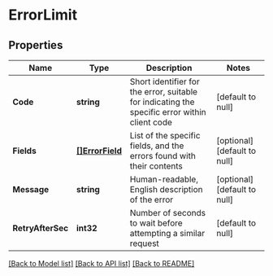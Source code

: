 # ErrorLimit

## Properties
Name | Type | Description | Notes
------------ | ------------- | ------------- | -------------
**Code** | **string** | Short identifier for the error, suitable for indicating the specific error within client code | [default to null]
**Fields** | [**[]ErrorField**](ErrorField.md) | List of the specific fields, and the errors found with their contents | [optional] [default to null]
**Message** | **string** | Human-readable, English description of the error | [optional] [default to null]
**RetryAfterSec** | **int32** | Number of seconds to wait before attempting a similar request | [default to null]

[[Back to Model list]](../README.md#documentation-for-models) [[Back to API list]](../README.md#documentation-for-api-endpoints) [[Back to README]](../README.md)


